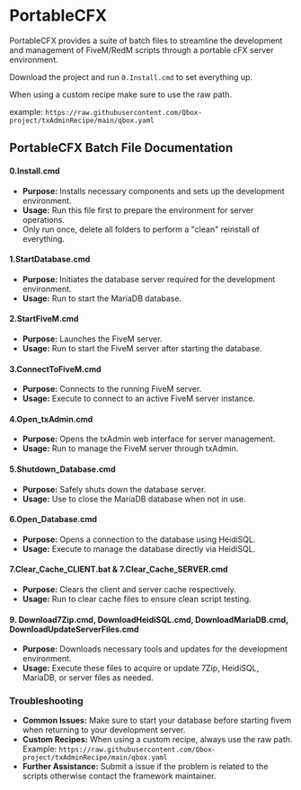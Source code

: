 # PortableCFX
PortableCFX provides a suite of batch files to streamline the development and management of FiveM/RedM scripts through a portable cFX server environment.

Download the project and run `0.Install.cmd` to set everything up.

When using a custom recipe make sure to use the raw path.

example: `https://raw.githubusercontent.com/Qbox-project/txAdminRecipe/main/qbox.yaml`

## PortableCFX Batch File Documentation
#### 0.Install.cmd
- **Purpose:** Installs necessary components and sets up the development environment.
- **Usage:** Run this file first to prepare the environment for server operations.
- Only run once, delete all folders to perform a "clean" reinstall of everything.

#### 1.StartDatabase.cmd
- **Purpose:** Initiates the database server required for the development environment.
- **Usage:** Run to start the MariaDB database.

#### 2.StartFiveM.cmd
- **Purpose:** Launches the FiveM server.
- **Usage:** Run to start the FiveM server after starting the database.

#### 3.ConnectToFiveM.cmd
- **Purpose:** Connects to the running FiveM server.
- **Usage:** Execute to connect to an active FiveM server instance.

#### 4.Open_txAdmin.cmd
- **Purpose:** Opens the txAdmin web interface for server management.
- **Usage:** Run to manage the FiveM server through txAdmin.

#### 5.Shutdown_Database.cmd
- **Purpose:** Safely shuts down the database server.
- **Usage:** Use to close the MariaDB database when not in use.

#### 6.Open_Database.cmd
- **Purpose:** Opens a connection to the database using HeidiSQL.
- **Usage:** Execute to manage the database directly via HeidiSQL.

#### 7.Clear_Cache_CLIENT.bat & 7.Clear_Cache_SERVER.cmd
- **Purpose:** Clears the client and server cache respectively.
- **Usage:** Run to clear cache files to ensure clean script testing.

#### 9. Download7Zip.cmd, DownloadHeidiSQL.cmd, DownloadMariaDB.cmd, DownloadUpdateServerFiles.cmd
- **Purpose:** Downloads necessary tools and updates for the development environment.
- **Usage:** Execute these files to acquire or update 7Zip, HeidiSQL, MariaDB, or server files as needed.

### Troubleshooting
- **Common Issues:** Make sure to start your database before starting fivem when returning to your development server.
- **Custom Recipes:** When using a custom recipe, always use the raw path. Example: `https://raw.githubusercontent.com/Qbox-project/txAdminRecipe/main/qbox.yaml`
- **Further Assistance:** Submit a issue if the problem is related to the scripts otherwise contact the framework maintainer.
